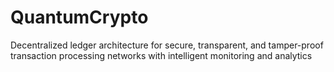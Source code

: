 # QuantumCrypto
Decentralized ledger architecture for secure, transparent, and tamper-proof transaction processing networks with intelligent monitoring and analytics

